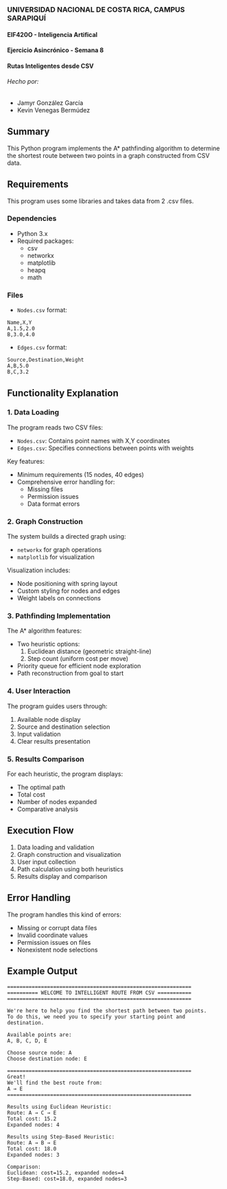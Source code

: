 ### UNIVERSIDAD NACIONAL DE COSTA RICA, CAMPUS SARAPIQUÍ
#### EIF420O - Inteligencia Artifical
#### Ejercicio Asincrónico - Semana 8
#### Rutas Inteligentes desde CSV
###### Hecho por:
- Jamyr González García
- Kevin Venegas Bermúdez

## Summary
This Python program implements the A* pathfinding algorithm to determine the shortest route between two points in a graph constructed from CSV data.

## Requirements
This program uses some libraries and takes data from 2 .csv files.

### Dependencies
- Python 3.x
- Required packages:
  - csv
  - networkx
  - matplotlib
  - heapq 
  - math 

### Files
- `Nodes.csv` format:
```csv
Name,X,Y
A,1.5,2.0
B,3.0,4.0
```

- `Edges.csv` format:
```csv
Source,Destination,Weight
A,B,5.0
B,C,3.2
```

## Functionality Explanation

### 1. Data Loading
The program reads two CSV files:
- `Nodes.csv`: Contains point names with X,Y coordinates
- `Edges.csv`: Specifies connections between points with weights

Key features:
- Minimum requirements (15 nodes, 40 edges)
- Comprehensive error handling for:
  - Missing files
  - Permission issues
  - Data format errors

### 2. Graph Construction
The system builds a directed graph using:
- `networkx` for graph operations
- `matplotlib` for visualization

Visualization includes:
- Node positioning with spring layout
- Custom styling for nodes and edges
- Weight labels on connections

### 3. Pathfinding Implementation
The A* algorithm features:
- Two heuristic options:
  1. Euclidean distance (geometric straight-line)
  2. Step count (uniform cost per move)
- Priority queue for efficient node exploration
- Path reconstruction from goal to start

### 4. User Interaction
The program guides users through:
1. Available node display
2. Source and destination selection
3. Input validation
4. Clear results presentation

### 5. Results Comparison
For each heuristic, the program displays:
- The optimal path
- Total cost
- Number of nodes expanded
- Comparative analysis

## Execution Flow
1. Data loading and validation
2. Graph construction and visualization
3. User input collection
4. Path calculation using both heuristics
5. Results display and comparison

## Error Handling
The program handles this kind of errors:
- Missing or corrupt data files
- Invalid coordinate values
- Permission issues on files
- Nonexistent node selections

## Example Output
```
============================================================
========== WELCOME TO INTELLIGENT ROUTE FROM CSV ===========
============================================================

We're here to help you find the shortest path between two points.
To do this, we need you to specify your starting point and destination.

Available points are:
A, B, C, D, E

Choose source node: A
Choose destination node: E

============================================================
Great! 
We'll find the best route from:
A → E
============================================================

Results using Euclidean Heuristic:
Route: A → C → E
Total cost: 15.2
Expanded nodes: 4

Results using Step-Based Heuristic:
Route: A → B → E
Total cost: 18.0
Expanded nodes: 3

Comparison:
Euclidean: cost=15.2, expanded nodes=4
Step-Based: cost=18.0, expanded nodes=3
```